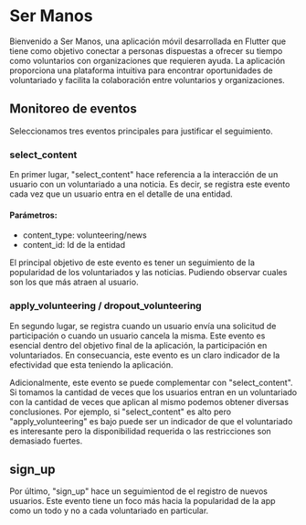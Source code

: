 # Ser Manos
Bienvenido a Ser Manos, una aplicación móvil desarrollada en Flutter que tiene como objetivo conectar a personas dispuestas a ofrecer su tiempo como voluntarios con organizaciones que requieren ayuda. La aplicación proporciona una plataforma intuitiva para encontrar oportunidades de voluntariado y facilita la colaboración entre voluntarios y organizaciones.

## Monitoreo de eventos

Seleccionamos tres eventos principales para justificar el seguimiento.

### select_content

En primer lugar, "select_content" hace referencia a la interacción de un usuario con un voluntariado a una noticia. Es decir, se registra este evento cada vez que un usuario entra en el detalle de una entidad.

#### Parámetros:

- content_type: volunteering/news
- content_id: Id de la entidad

El principal objetivo de este evento es tener un seguimiento de la popularidad de los voluntariados y las noticias. Pudiendo observar cuales son los que más atraen al usuario.

### apply_volunteering / dropout_volunteering

En segundo lugar, se registra cuando un usuario envía una solicitud de participación o cuando un usuario cancela la misma. Este evento es esencial dentro del objetivo final de la aplicación, la participación en voluntariados. En consecuancia, este evento es un claro indicador de la efectividad que esta teniendo la aplicación.

Adicionalmente, este evento se puede complementar con "select_content". Si tomamos la cantidad de veces que los usuarios entran en un voluntariado con la cantidad de veces que aplican al mismo podemos obtener diversas conclusiones. Por ejemplo, si "select_content" es alto pero "apply_volunteering" es bajo puede ser un indicador de que el voluntariado es interesante pero la disponibilidad requerida o las restricciones son demasiado fuertes.

## sign_up

Por último, "sign_up" hace un seguimientod de el registro de nuevos usuarios. Este evento tiene un foco más hacia la popularidad de la app como un todo y no a cada voluntariado en particular.

